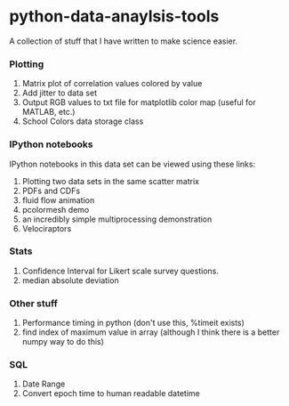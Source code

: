 # python-data-anaylsis-tools
A collection of stuff that I have written to make science easier.

### Plotting

1. Matrix plot of correlation values colored by value
2. Add jitter to data set
3. Output RGB values to txt file for matplotlib color map (useful for MATLAB, etc.)
4. School Colors data storage class

### IPython notebooks

IPython notebooks in this data set can be viewed using these links:

1. Plotting two data sets in the same scatter matrix
2. PDFs and CDFs
3. fluid flow animation
4. pcolormesh demo
5. an incredibly simple multiprocessing demonstration
6. Velociraptors

### Stats

1. Confidence Interval for Likert scale survey questions.
2. median absolute deviation

### Other stuff

1. Performance timing in python (don't use this, %timeit exists)
2. find index of maximum value in array (although I think there is a better numpy way to do this)

### SQL

1. Date Range
2. Convert epoch time to human readable datetime
